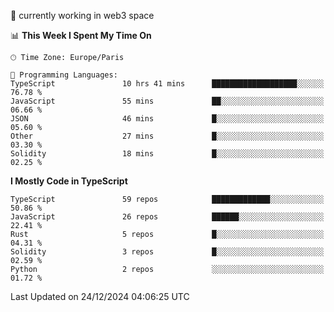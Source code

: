 🔭 currently working in web3 space

<!--START_SECTION:waka-->
📊 **This Week I Spent My Time On** 

```text
🕑︎ Time Zone: Europe/Paris

💬 Programming Languages: 
TypeScript               10 hrs 41 mins      ███████████████████░░░░░░   76.78 % 
JavaScript               55 mins             ██░░░░░░░░░░░░░░░░░░░░░░░   06.66 % 
JSON                     46 mins             █░░░░░░░░░░░░░░░░░░░░░░░░   05.60 % 
Other                    27 mins             █░░░░░░░░░░░░░░░░░░░░░░░░   03.30 % 
Solidity                 18 mins             █░░░░░░░░░░░░░░░░░░░░░░░░   02.25 % 
```

**I Mostly Code in TypeScript** 

```text
TypeScript               59 repos            █████████████░░░░░░░░░░░░   50.86 % 
JavaScript               26 repos            ██████░░░░░░░░░░░░░░░░░░░   22.41 % 
Rust                     5 repos             █░░░░░░░░░░░░░░░░░░░░░░░░   04.31 % 
Solidity                 3 repos             █░░░░░░░░░░░░░░░░░░░░░░░░   02.59 % 
Python                   2 repos             ░░░░░░░░░░░░░░░░░░░░░░░░░   01.72 % 
```




 Last Updated on 24/12/2024 04:06:25 UTC
<!--END_SECTION:waka-->
